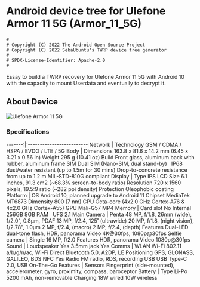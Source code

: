 # Android device tree for Ulefone Armor 11 5G (Armor_11_5G)

```
#
# Copyright (C) 2022 The Android Open Source Project
# Copyright (C) 2022 SebaUbuntu's TWRP device tree generator
#
# SPDX-License-Identifier: Apache-2.0
#
```

Essay to build a TWRP recovery for Ulefone Armor 11 5G with Android 10 with the capacity to mount Userdata and eventually to decrypt it. 

## About Device

![Ulefone Armor 11 5G](https://www.ulefone.com/u_file/2101/products/27/fbdfce6513.jpg)

### Specifications

-------:|:-------------------------
Network |	Technology 	GSM / CDMA / HSPA / EVDO / LTE / 5G
Body |	Dimensions 	163.8 x 81.6 x 14.2 mm (6.45 x 3.21 x 0.56 in)
		Weight  	295 g (10.41 oz)
		Build 	Front glass, aluminum back with rubber, aluminum frame
		SIM 	Dual SIM (Nano-SIM, dual stand-by)
 		IP68 dust/water resistant (up to 1.5m for 30 mins)
		Drop-to-concrete resistance from up to 1.2 m
		MIL-STD-810G compliant
Display |	Type 	IPS LCD
			Size 	6.1 inches, 91.3 cm2 (~68.3% screen-to-body ratio)
			Resolution 	720 x 1560 pixels, 19.5:9 ratio (~282 ppi density)
			Protection 	Oleophobic coating
Platform |	OS 	Android 10, planned upgrade to Android 11
			Chipset 	MediaTek MT6873 Dimensity 800 (7 nm)
			CPU 	Octa-core (4x2.0 GHz Cortex-A76 & 4x2.0 GHz Cortex-A55)
			GPU 	Mali-G57 MP4
Memory |	Card slot 	No
			Internal 	256GB 8GB RAM
 			UFS 2.1
Main Camera |	Penta 	48 MP, f/1.8, 26mm (wide), 1/2.0", 0.8µm, PDAF
						13 MP, f/2.4, 125˚ (ultrawide)
						20 MP, f/1.8, (night vision), 1/2.78", 1.0µm
						2 MP, f/2.4, (macro)
						2 MP, f/2.4, (depth)
				Features 	Dual-LED dual-tone flash, HDR, panorama
				Video 	4K@30fps, 1080p@30fps
Selfie camera |	Single 	16 MP, f/2.0
				Features 	HDR, panorama
				Video 	1080p@30fps
Sound |	Loudspeaker 	Yes
		3.5mm jack 	Yes
Comms |	WLAN 	Wi-Fi 802.11 a/b/g/n/ac, Wi-Fi Direct
		Bluetooth 	5.0, A2DP, LE
		Positioning 	GPS, GLONASS, GALILEO, BDS
		NFC 	Yes
		Radio 	FM radio, RDS, recording
		USB 	USB Type-C 2.0, USB On-The-Go
Features |	Sensors 	Fingerprint (side-mounted), accelerometer, gyro, proximity, compass, baroceptor
Battery |	Type 	Li-Po 5200 mAh, non-removable
			Charging 	18W wired
						10W wireless

